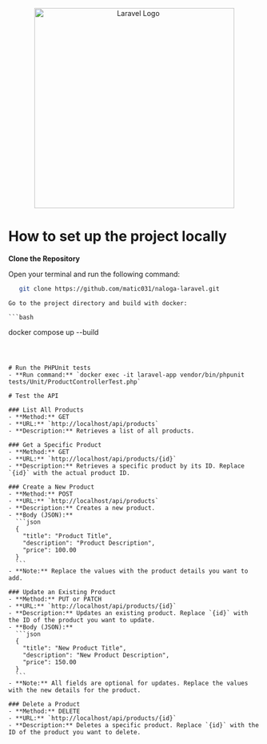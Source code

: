 <p align="center"><a href="https://laravel.com" target="_blank"><img src="https://raw.githubusercontent.com/laravel/art/master/logo-lockup/5%20SVG/2%20CMYK/1%20Full%20Color/laravel-logolockup-cmyk-red.svg" width="400" alt="Laravel Logo"></a></p>

# How to set up the project locally
**Clone the Repository**

   Open your terminal and run the following command:

```bash
   git clone https://github.com/matic031/naloga-laravel.git
  ```
    Go to the project directory and build with docker:

    ```bash
   docker compose up --build
  ```



# Run the PHPUnit tests
- **Run command:** `docker exec -it laravel-app vendor/bin/phpunit tests/Unit/ProductControllerTest.php`

# Test the API

### List All Products
- **Method:** GET
- **URL:** `http://localhost/api/products`
- **Description:** Retrieves a list of all products.

### Get a Specific Product
- **Method:** GET
- **URL:** `http://localhost/api/products/{id}`
- **Description:** Retrieves a specific product by its ID. Replace `{id}` with the actual product ID.

### Create a New Product
- **Method:** POST
- **URL:** `http://localhost/api/products`
- **Description:** Creates a new product.
- **Body (JSON):**
    ```json
    {
      "title": "Product Title",
      "description": "Product Description",
      "price": 100.00
    }
    ```
- **Note:** Replace the values with the product details you want to add.

### Update an Existing Product
- **Method:** PUT or PATCH
- **URL:** `http://localhost/api/products/{id}`
- **Description:** Updates an existing product. Replace `{id}` with the ID of the product you want to update.
- **Body (JSON):**
    ```json
    {
      "title": "New Product Title",
      "description": "New Product Description",
      "price": 150.00
    }
    ```
- **Note:** All fields are optional for updates. Replace the values with the new details for the product.

### Delete a Product
- **Method:** DELETE
- **URL:** `http://localhost/api/products/{id}`
- **Description:** Deletes a specific product. Replace `{id}` with the ID of the product you want to delete.
